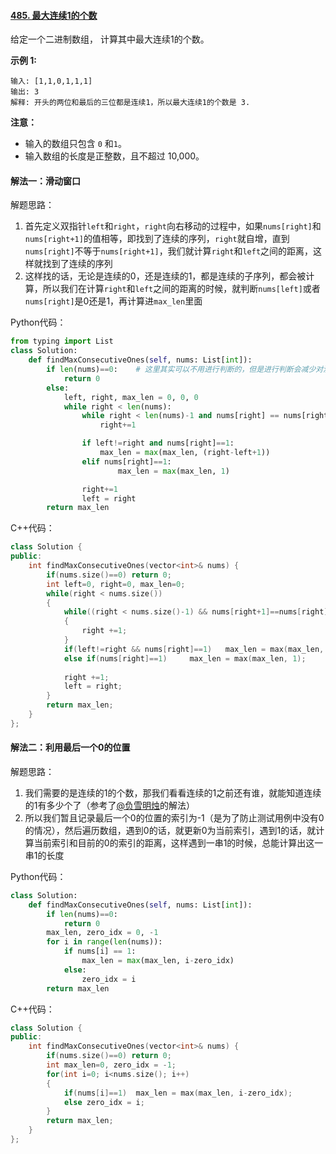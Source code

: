 #### [485. 最大连续1的个数](https://leetcode-cn.com/problems/max-consecutive-ones/)

给定一个二进制数组， 计算其中最大连续1的个数。

**示例 1:**

```
输入: [1,1,0,1,1,1]
输出: 3
解释: 开头的两位和最后的三位都是连续1，所以最大连续1的个数是 3.
```

**注意：**

- 输入的数组只包含 `0` 和`1`。
- 输入数组的长度是正整数，且不超过 10,000。

#### 解法一：滑动窗口

解题思路：

1. 首先定义双指针`left`和`right`，`right`向右移动的过程中，如果`nums[right]`和`nums[right+1]`的值相等，即找到了连续的序列，`right`就自增，直到`nums[right]`不等于`nums[right+1]`，我们就计算`right`和`left`之间的距离，这样就找到了连续的序列
2. 这样找的话，无论是连续的0，还是连续的1，都是连续的子序列，都会被计算，所以我们在计算`right`和`left`之间的距离的时候，就判断`nums[left]`或者`nums[right]`是0还是1，再计算进`max_len`里面

Python代码：

```python
from typing import List
class Solution:
    def findMaxConsecutiveOnes(self, nums: List[int]):
        if len(nums)==0:    # 这里其实可以不用进行判断的，但是进行判断会减少对测试用例的通过时间
            return 0
        else:
            left, right, max_len = 0, 0, 0
            while right < len(nums):
                while right < len(nums)-1 and nums[right] == nums[right+1] :
                    right+=1

                if left!=right and nums[right]==1:
                    max_len = max(max_len, (right-left+1))
                elif nums[right]==1:
                        max_len = max(max_len, 1)

                right+=1
                left = right
        return max_len
```

C++代码：

```C++
class Solution {
public:
    int findMaxConsecutiveOnes(vector<int>& nums) {
        if(nums.size()==0) return 0;
        int left=0, right=0, max_len=0;
        while(right < nums.size())
        {
            while((right < nums.size()-1) && nums[right+1]==nums[right]) 
            {
                right +=1;
            }
            if(left!=right && nums[right]==1)   max_len = max(max_len, right-left+1);
            else if(nums[right]==1)     max_len = max(max_len, 1);
            
            right +=1;
            left = right;
        }
        return max_len;
    }
};
```

#### 解法二：利用最后一个0的位置

解题思路：

1. 我们需要的是连续的1的个数，那我们看看连续的1之前还有谁，就能知道连续的1有多少个了（参考了[@负雪明烛](https://leetcode-cn.com/u/fuxuemingzhu/)的解法）
2. 所以我们暂且记录最后一个0的位置的索引为-1（是为了防止测试用例中没有0的情况），然后遍历数组，遇到0的话，就更新0为当前索引，遇到1的话，就计算当前索引和目前的0的索引的距离，这样遇到一串1的时候，总能计算出这一串1的长度

Python代码：

```python
class Solution:
    def findMaxConsecutiveOnes(self, nums: List[int]):
        if len(nums)==0:
            return 0
        max_len, zero_idx = 0, -1
        for i in range(len(nums)):
            if nums[i] == 1:
                max_len = max(max_len, i-zero_idx)
            else:
                zero_idx = i
        return max_len
```

C++代码：

```C++
class Solution {
public:
    int findMaxConsecutiveOnes(vector<int>& nums) {
        if(nums.size()==0) return 0;
        int max_len=0, zero_idx = -1;
        for(int i=0; i<nums.size(); i++)
        {
            if(nums[i]==1)  max_len = max(max_len, i-zero_idx);
            else zero_idx = i;
        }
        return max_len;
    }
};
```

